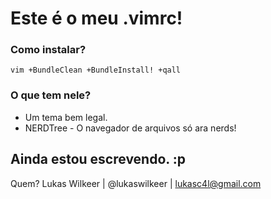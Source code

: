  Este é o meu .vimrc!
======
 
### Como instalar?
`vim +BundleClean +BundleInstall! +qall`

### O que tem nele?
* Um tema bem legal.
* NERDTree - O navegador de arquivos só ara nerds!

Ainda estou escrevendo. :p
-------------------
Quem? Lukas Wilkeer | @lukaswilkeer | lukasc4l@gmail.com


